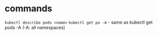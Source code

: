 # commands

`kubectl describe pods <name>`
`kubectl get po -A` - same as kubectl get pods -A (-A: all namespaces)
